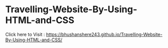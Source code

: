 # Travelling-Website-By-Using-HTML-and-CSS

Click here to Visit : https://bhushanshere243.github.io/Travelling-Website-By-Using-HTML-and-CSS/

